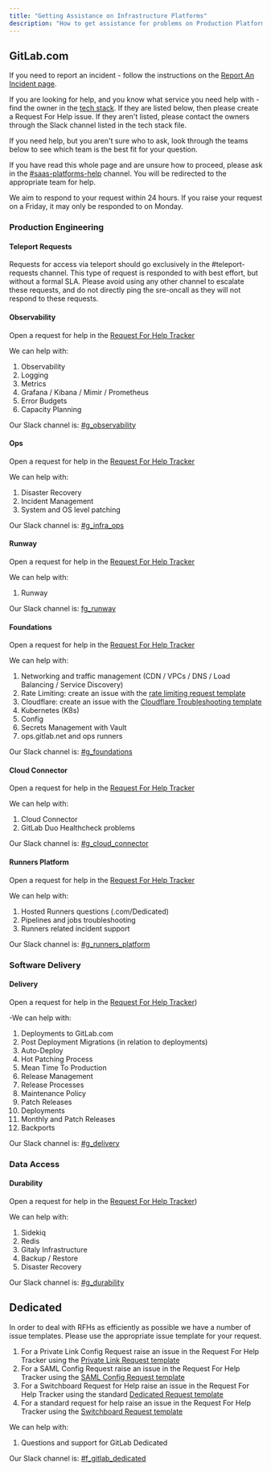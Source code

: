 ```yaml
---
title: "Getting Assistance on Infrastructure Platforms"
description: "How to get assistance for problems on Production Platforms"
---
```


## GitLab.com

If you need to report an incident - follow the instructions on the [Report An Incident page](./incident-management/#reporting-an-incident).

If you are looking for help, and you know what service you need help with - find the owner in the [tech stack](https://gitlab.com/gitlab-com/www-gitlab-com/-/blob/master/data/tech_stack.yml). If they are listed below, then please create a Request For Help issue. If they aren't listed, please contact the owners through the Slack channel listed in the tech stack file.

If you need help, but you aren't sure who to ask, look through the teams below to see which team is the best fit for your question.

If you have read this whole page and are unsure how to proceed, please ask in the [#saas-platforms-help](https://gitlab.enterprise.slack.com/archives/C07DU5Z7V6V) channel. You will be redirected to the appropriate team for help.

We aim to respond to your request within 24 hours. If you raise your request on a Friday, it may only be responded to on Monday.

### Production Engineering

#### Teleport Requests

Requests for access via teleport should go exclusively in the #teleport-requests channel. This type of request is responded to with best effort, but without a formal SLA. Please avoid using any other channel to escalate these requests, and do not directly ping the sre-oncall as they will not respond to these requests.

#### Observability

Open a request for help in the [Request For Help Tracker](https://gitlab.com/gitlab-com/request-for-help/-/issues/new?issuable_template=SupportRequestTemplate-ProductionEngineering-Observability.md)

We can help with:

1. Observability
1. Logging
1. Metrics
1. Grafana / Kibana / Mimir / Prometheus
1. Error Budgets
1. Capacity Planning

Our Slack channel is: [#g_observability](https://gitlab.enterprise.slack.com/archives/C065RLJB8HK)

#### Ops

Open a request for help in the [Request For Help Tracker](https://gitlab.com/gitlab-com/request-for-help/-/issues/new?issuable_template=SupportRequestTemplate-ProductionEngineering-Ops.md)

We can help with:

1. Disaster Recovery
2. Incident Management
3. System and OS level patching

Our Slack channel is: [#g_infra_ops](https://gitlab.enterprise.slack.com/archives/C04MH2L07JS)

#### Runway

Open a request for help in the [Request For Help Tracker](https://gitlab.com/gitlab-com/request-for-help/-/issues/new?issuable_template=SupportRequestTemplate-ProductionEngineering-Runway.md)

We can help with:

1. Runway

Our Slack channel is: [fg_runway](https://gitlab.enterprise.slack.com/archives/C05G970PHSA)

#### Foundations

Open a request for help in the [Request For Help Tracker](https://gitlab.com/gitlab-com/request-for-help/-/issues/new?issuable_template=SupportRequestTemplate-ProductionEngineering-Foundations.md)

We can help with:

1. Networking and traffic management (CDN / VPCs / DNS / Load Balancing / Service Discovery)
1. Rate Limiting: create an issue with the [rate limiting request template](https://gitlab.com/gitlab-com/gl-infra/production-engineering/-/issues/new?issuable_template=request-rate-limiting)
1. Cloudflare: create an issue with the [Cloudflare Troubleshooting template](https://gitlab.com/gitlab-com/gl-infra/production-engineering/-/issues/new?issuable_template=Cloudflare%20Troubleshooting)
1. Kubernetes (K8s)
1. Config
1. Secrets Management with Vault
1. ops.gitlab.net and ops runners

Our Slack channel is: [#g_foundations](https://gitlab.enterprise.slack.com/archives/C0313V3L5T6)

#### Cloud Connector

Open a request for help in the [Request For Help Tracker](https://gitlab.com/gitlab-com/request-for-help/-/issues/new?issuable_template=SupportRequestTemplate-ProductionEngineering-CloudConnector.md)

We can help with:

1. Cloud Connector
1. GitLab Duo Healthcheck problems

Our Slack channel is: [#g_cloud_connector](https://gitlab.enterprise.slack.com/archives/CGN8BUCKC)

#### Runners Platform

Open a request for help in the [Request For Help Tracker](https://gitlab.com/gitlab-com/request-for-help/-/issues/new?issuable_template=SupportRequestTemplate-ProductionEngineering-RunnersPlatform.md)

We can help with:

1. Hosted Runners questions (.com/Dedicated)
2. Pipelines and jobs troubleshooting
3. Runners related incident support

Our Slack channel is: [#g_runners_platform](https://gitlab.enterprise.slack.com/archives/C08TJEKF0JZ)

### Software Delivery

#### Delivery

Open a request for help in the [Request For Help Tracker](https://gitlab.com/gitlab-com/request-for-help/-/issues/new?issuable_template=SupportRequestTemplate-Delivery.md))

-We can help with:

1. Deployments to GitLab.com
1. Post Deployment Migrations (in relation to deployments)
1. Auto-Deploy
1. Hot Patching Process
1. Mean Time To Production
1. Release Management
1. Release Processes
1. Maintenance Policy
1. Patch Releases
1. Deployments
1. Monthly and Patch Releases
1. Backports

Our Slack channel is: [#g_delivery](https://gitlab.enterprise.slack.com/archives/CCFV016SV)

### Data Access

#### Durability

Open a request for help in the [Request For Help Tracker](https://gitlab.com/gitlab-com/request-for-help/-/issues/new?issuable_template=SupportRequestTemplate-Durability.md))

We can help with:

1. Sidekiq
1. Redis
1. Gitaly Infrastructure
1. Backup / Restore
1. Disaster Recovery

Our Slack channel is: [#g_durability](https://gitlab.enterprise.slack.com/archives/C07U8G0LHEH)

## Dedicated

In order to deal with RFHs as efficiently as possible we have a number of issue templates. Please use the appropriate issue template for your request.

1. For a Private Link Config Request raise an issue in the Request For Help Tracker using the [Private Link Request template](https://gitlab.com/gitlab-com/request-for-help/-/issues/new?issuable_template=SupportRequestTemplate-GitLabDedicatedPrivateLinkRequest)
1. For a SAML Config Request raise an issue in the Request For Help Tracker using the [SAML Config Request template](https://gitlab.com/gitlab-com/request-for-help/-/issues/new?issuable_template=SupportRequestTemplate-GitLabDedicatedSAMLConfigRequest)
1. For a Switchboard Request for Help raise an issue in the Request For Help Tracker using the standard [Dedicated Request template](https://gitlab.com/gitlab-com/request-for-help/-/issues/new?issuable_template=SupportRequestTemplate-GitLabDedicatedRequest)
1. For a standard request for help raise an issue in the Request For Help Tracker using the [Switchboard Request template](https://gitlab.com/gitlab-com/request-for-help/-/issues/new?issuable_template=SupportRequestTemplate-Switchboard)

We can help with:

1. Questions and support for GitLab Dedicated

Our Slack channel is: [#f_gitlab_dedicated](https://gitlab.enterprise.slack.com/archives/C01S0QNSYJ2)
